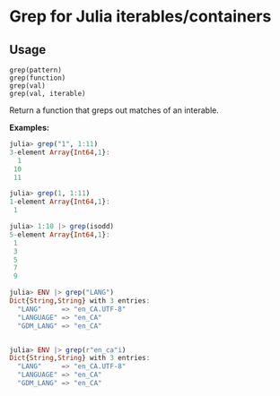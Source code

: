 # Grep for Julia iterables/containers

## Usage

    grep(pattern)
    grep(function)
    grep(val)
    grep(val, iterable)

Return a function that greps out matches of an interable.


**Examples:**

```julia
julia> grep("1", 1:11)
3-element Array{Int64,1}:
  1
 10
 11

julia> grep(1, 1:11)
1-element Array{Int64,1}:
 1

julia> 1:10 |> grep(isodd)
5-element Array{Int64,1}:
 1
 3
 5
 7
 9

julia> ENV |> grep("LANG")
Dict{String,String} with 3 entries:
  "LANG"     => "en_CA.UTF-8"
  "LANGUAGE" => "en_CA"
  "GDM_LANG" => "en_CA"


julia> ENV |> grep(r"en_ca"i)
Dict{String,String} with 3 entries:
  "LANG"     => "en_CA.UTF-8"
  "LANGUAGE" => "en_CA"
  "GDM_LANG" => "en_CA"


```

